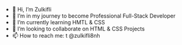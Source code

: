 - 👋 Hi, I’m Zulkifli
- 👀 I’m in my journey to become Professional Full-Stack Developer
- 🌱 I’m currently learning HMTL & CSS 
- 💞️ I’m looking to collaborate on HTML & CSS Projects
- 📫 How to reach me: t @zulkifli8nh

<!---
zulkifli8nh/zulkifli8nh is a ✨ special ✨ repository because its `README.md` (this file) appears on your GitHub profile.
You can click the Preview link to take a look at your changes.
--->
